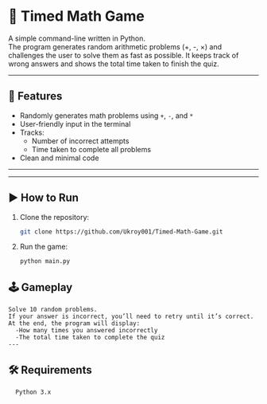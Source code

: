 # 🧮 Timed Math Game

A simple command-line written in Python.  
The program generates random arithmetic problems (+, -, ×) and challenges the user to solve them as fast as possible. It keeps track of wrong answers and shows the total time taken to finish the quiz.  

---

## 🚀 Features
- Randomly generates math problems using `+`, `-`, and `*`
- User-friendly input in the terminal
- Tracks:
  - Number of incorrect attempts
  - Time taken to complete all problems
- Clean and minimal code

---


---

## ▶️ How to Run
1. Clone the repository:
   ```bash
   git clone https://github.com/Ukroy001/Timed-Math-Game.git

2. Run the game:
   ```bash
   python main.py

## 🕹️ Gameplay
```Press Enter to start the quiz.
Solve 10 random problems.
If your answer is incorrect, you’ll need to retry until it’s correct.
At the end, the program will display:
  -How many times you answered incorrectly
  -The total time taken to complete the quiz
---
```
## 🛠️ Requirements
```
  Python 3.x
